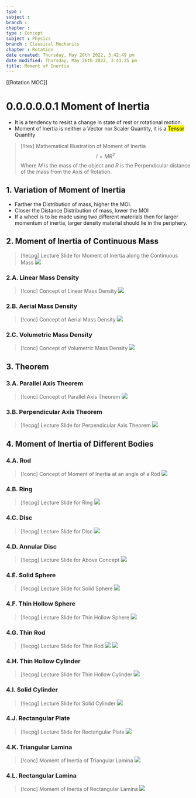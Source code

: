 ```yaml
---
type : 
subject : 
branch :
chapter :
type : Concept
subject : Physics
branch : Classical Mechanics
chapter : Rotation
date created: Thursday, May 26th 2022, 3:42:49 pm
date modified: Thursday, May 26th 2022, 3:43:25 pm
title: Moment of Inertia
---
```

[[Rotation MOC]]
# 0.0.0.0.0.1 Moment of Inertia
+ It is a tendency to resist a change in state of rest or rotational motion.
+ Moment of Inertia is neither a Vector nor Scaler Quantity, it is a <mark class="hltr-blue">Tensor</mark> Quantity

>[!ltex] Mathematical Illustration of Moment of Inertia
>$$I = MR^2$$
>Where $M$ is the mass of the object and $R$ is the Perpendicular distance of the mass from the Axis of Rotation.


## 1. Variation of Moment of Inertia
+ Farther the Distribution of mass, higher the MOI.
+ Closer the Distance Distribution of mass, lower the MOI
+ If a wheel is to be made using two different materials then for larger momentum of inertia, larger density material should lie in the periphery.




## 2. Moment of Inertia of Continuous Mass
>[!lecpg] Lecture Slide for Moment of Inertia along the Continuous Mass
>![](https://i.imgur.com/sNPTfuI.png)

### 2.A. Linear Mass Density
>[!conc] Concept of Linear Mass Density
>![](https://i.imgur.com/5HGPKuQ.png)

### 2.B. Aerial Mass Density
>[!conc] Concept of Aerial Mass Density
>![](https://i.imgur.com/Q7kAQeY.png)

### 2.C. Volumetric Mass Density
>[!conc] Concept of Volumetric Mass Density
>![](https://i.imgur.com/FkbrM7H.png)



## 3. Theorem
### 3.A. Parallel Axis Theorem
>[!conc] Concept of Parallel Axis Theorem
>![](https://i.imgur.com/WtHu1IY.png)


### 3.B. Perpendicular Axis Theorem
>[!lecpg] Lecture Slide for Perpendicular Axis Theorem
>![](https://i.imgur.com/qTSpwz4.png)




## 4. Moment of Inertia of Different Bodies

### 4.A. Rod
>[!conc] Concept of Moment of Inertia at an angle of a Rod
>![](https://i.imgur.com/LQwjSqg.png)




### 4.B. Ring
>[!lecpg] Lecture Slide for Ring
>![](https://i.imgur.com/vK3Fhbn.png)



### 4.C. Disc
>[!lecpg] Lecture Slide for Disc
>![](https://i.imgur.com/Pujhz0L.png)


### 4.D. Annular Disc
>[!lecpg] Lecture Slide for Above Concept
>![](https://i.imgur.com/Olm8fWp.png)


### 4.E. Solid Sphere
>[!lecpg] Lecture Slide for Solid Sphere
>![](https://i.imgur.com/qcBxvnf.png)



### 4.F. Thin Hollow Sphere
>[!lecpg] Lecture Slide for Thin Hollow Sphere
>![](https://i.imgur.com/duf4DV0.png)



### 4.G. Thin Rod
>[!lecpg] Lecture Slide for Thin Rod
>![](https://i.imgur.com/dyRHGBm.png)
>![](https://i.imgur.com/hRyLolq.png)



### 4.H. Thin Hollow Cylinder
>[!lecpg] Lecture Slide for Thin Hollow Cylinder
>![](https://i.imgur.com/aKU52By.png)



### 4.I. Solid Cylinder
>[!lecpg] Lecture Slide for Solid Cylinder
>![](https://i.imgur.com/lomBJZz.png)





### 4.J. Rectangular Plate
>[!lecpg] Lecture Slide for Rectangular Plate
>![](https://i.imgur.com/Y1d4GFm.png)



### 4.K. Triangular Lamina
>[!conc] Moment of Inertia of Triangular Lamina
>![](https://i.imgur.com/yWK41pP.png)
### 4.L. Rectangular Lamina
>[!conc] Moment of Inertia of Rectangular Lamina
>![](https://i.imgur.com/EXWqysB.png)
